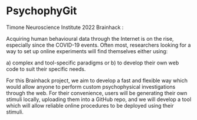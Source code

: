 # PsychophyGit
Timone Neuroscience Institute 2022 Brainhack : 

Acquiring human behavioural data through the Internet is on the rise, especially since the COVID-19 events. Often most, researchers looking for a way to set up online experiments will find themselves either using:

a) complex and tool-specific paradigms or 
b) to develop their own web code to suit their specific needs.

For this Brainhack project, we aim to develop a fast and flexible way which would allow anyone to perform custom psychophysical investigations through the web. For their convenience, users will be generating their own stimuli locally, uploading them into a GitHub repo, and we will develop a tool which will allow reliable online procedures to be deployed using their stimuli.
